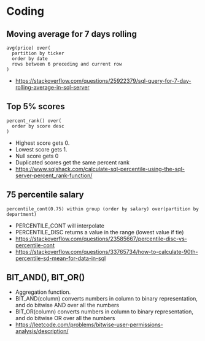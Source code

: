 # Coding

## Moving average for 7 days rolling

```
avg(price) over(
  partition by ticker 
  order by date
  rows between 6 preceding and current row
)
```
- https://stackoverflow.com/questions/25922379/sql-query-for-7-day-rolling-average-in-sql-server

## Top 5% scores

```
percent_rank() over(
  order by score desc
)
```
- Highest score gets 0.
- Lowest score gets 1.
- Null score gets 0
- Duplicated scores get the same percent rank
- https://www.sqlshack.com/calculate-sql-percentile-using-the-sql-server-percent_rank-function/

## 75 percentile salary

```
percentile_cont(0.75) within group (order by salary) over(partition by department)
```
- PERCENTILE_CONT will interpolate
- PERCENTILE_DISC returns a value in the range (lowest value if tie)
- https://stackoverflow.com/questions/23585667/percentile-disc-vs-percentile-cont
- https://stackoverflow.com/questions/33765734/how-to-calculate-90th-percentile-sd-mean-for-data-in-sql

## BIT_AND(), BIT_OR()
- Aggregation function.
- BIT_AND(column) converts numbers in column to binary representation, and do bitwise AND over all the numbers
- BIT_OR(column) converts numbers in column to binary representation, and do bitwise OR over all the numbers
- https://leetcode.com/problems/bitwise-user-permissions-analysis/description/
